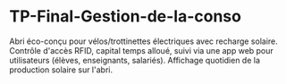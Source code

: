 # TP-Final-Gestion-de-la-conso
Abri éco-conçu pour vélos/trottinettes électriques avec recharge solaire. Contrôle d'accès RFID, capital temps alloué, suivi via une app web pour utilisateurs (élèves, enseignants, salariés). Affichage quotidien de la production solaire sur l'abri.
